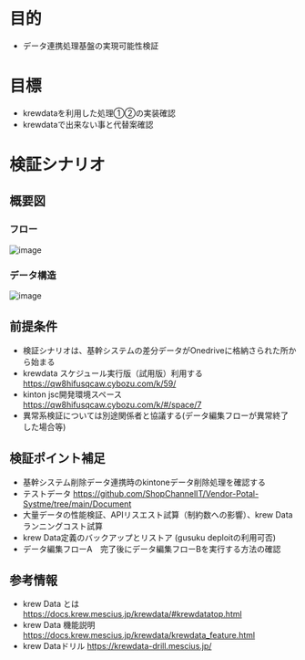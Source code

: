 # 目的
- データ連携処理基盤の実現可能性検証

# 目標
- krewdataを利用した処理①②の実装確認
- krewdataで出来ない事と代替案確認

# 検証シナリオ
## 概要図
### フロー
![image](https://github.com/ShopChannelIT/Vendor-Potal-Systme/assets/88366591/516e22cd-34cc-4ecf-9861-1d7bdbda8d6c)

### データ構造
![image](https://github.com/ShopChannelIT/Vendor-Potal-Systme/assets/88366591/d0f8e3f1-98f2-4470-a30d-e75228c0aaba)



## 前提条件
- 検証シナリオは、基幹システムの差分データがOnedriveに格納さられた所から始まる
- krewdata スケジュール実行版（試用版）利用する https://qw8hifusqcaw.cybozu.com/k/59/
- kinton jsc開発環境スペース https://qw8hifusqcaw.cybozu.com/k/#/space/7
- 異常系検証については別途関係者と協議する(データ編集フローが異常終了した場合等) 

## 検証ポイント補足
- 基幹システム削除データ連携時のkintoneデータ削除処理を確認する
- テストデータ https://github.com/ShopChannelIT/Vendor-Potal-Systme/tree/main/Document
- 大量データの性能検証、APIリスエスト試算（制約数への影響）、krew Dataランニングコスト試算
- krew Data定義のバックアップとリストア (gusuku deploitの利用可否)
- データ編集フローA　完了後にデータ編集フローBを実行する方法の確認

## 参考情報
- krew Data とは https://docs.krew.mescius.jp/krewdata/#krewdatatop.html
- krew Data 機能説明 https://docs.krew.mescius.jp/krewdata/krewdata_feature.html
- krew Dataドリル https://krewdata-drill.mescius.jp/


